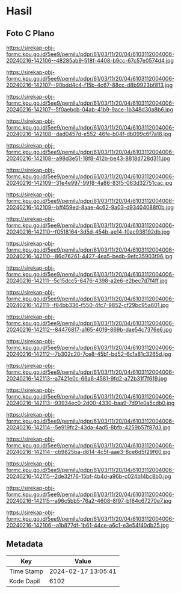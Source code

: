 # Hasil

## Foto C Plano

https://sirekap-obj-formc.kpu.go.id/5ee9/pemilu/pdpr/61/03/11/20/04/6103112004006-20240216-142106--48285ab9-518f-4408-b9cc-67c57e0574d4.jpg

https://sirekap-obj-formc.kpu.go.id/5ee9/pemilu/pdpr/61/03/11/20/04/6103112004006-20240216-142107--90bdd4c4-f15b-4c67-88cc-d8b9923bf813.jpg

https://sirekap-obj-formc.kpu.go.id/5ee9/pemilu/pdpr/61/03/11/20/04/6103112004006-20240216-142107--5f0aebcb-04ab-41b9-9ace-1b348d30a8b6.jpg

https://sirekap-obj-formc.kpu.go.id/5ee9/pemilu/pdpr/61/03/11/20/04/6103112004006-20240216-142108--dad0457d-e552-46fe-b04f-db099c6f7a18.jpg

https://sirekap-obj-formc.kpu.go.id/5ee9/pemilu/pdpr/61/03/11/20/04/6103112004006-20240216-142108--a98d3e51-18f8-412b-be43-8818d728d311.jpg

https://sirekap-obj-formc.kpu.go.id/5ee9/pemilu/pdpr/61/03/11/20/04/6103112004006-20240216-142109--31e4e997-9918-4a86-83f5-063d32751cac.jpg

https://sirekap-obj-formc.kpu.go.id/5ee9/pemilu/pdpr/61/03/11/20/04/6103112004006-20240216-142109--bff459ed-8aae-4c62-9a03-d93404088f0b.jpg

https://sirekap-obj-formc.kpu.go.id/5ee9/pemilu/pdpr/61/03/11/20/04/6103112004006-20240216-142110--f0518164-3d5d-454b-ae14-f0ac938192db.jpg

https://sirekap-obj-formc.kpu.go.id/5ee9/pemilu/pdpr/61/03/11/20/04/6103112004006-20240216-142110--86d76261-4427-4ea5-bedb-9efc35903f96.jpg

https://sirekap-obj-formc.kpu.go.id/5ee9/pemilu/pdpr/61/03/11/20/04/6103112004006-20240216-142111--5c15dcc5-6476-4398-a2e6-e2bec7d7f4ff.jpg

https://sirekap-obj-formc.kpu.go.id/5ee9/pemilu/pdpr/61/03/11/20/04/6103112004006-20240216-142111--f84bb336-f550-4fc7-9852-cf29bc95a601.jpg

https://sirekap-obj-formc.kpu.go.id/5ee9/pemilu/pdpr/61/03/11/20/04/6103112004006-20240216-142112--84476817-a165-4019-869b-dae54c7376e6.jpg

https://sirekap-obj-formc.kpu.go.id/5ee9/pemilu/pdpr/61/03/11/20/04/6103112004006-20240216-142112--7b302c20-7ce8-45b1-bd52-6c1a81c3265d.jpg

https://sirekap-obj-formc.kpu.go.id/5ee9/pemilu/pdpr/61/03/11/20/04/6103112004006-20240216-142113--a7421e0c-66a6-4581-9fd2-a72b31f7f619.jpg

https://sirekap-obj-formc.kpu.go.id/5ee9/pemilu/pdpr/61/03/11/20/04/6103112004006-20240216-142113--93934ec0-2d00-4330-baa9-7d91e0a5cdb0.jpg

https://sirekap-obj-formc.kpu.go.id/5ee9/pemilu/pdpr/61/03/11/20/04/6103112004006-20240216-142114--5e919fc2-43da-4ad5-8bfb-4259b57f87d3.jpg

https://sirekap-obj-formc.kpu.go.id/5ee9/pemilu/pdpr/61/03/11/20/04/6103112004006-20240216-142114--cb9825ba-d614-4c5f-aae3-8ce6d5f29f60.jpg

https://sirekap-obj-formc.kpu.go.id/5ee9/pemilu/pdpr/61/03/11/20/04/6103112004006-20240216-142115--2de32f76-15bf-4b4d-a96b-c024b14bc8b0.jpg

https://sirekap-obj-formc.kpu.go.id/5ee9/pemilu/pdpr/61/03/11/20/04/6103112004006-20240216-142115--a96c5bb5-76a2-4608-8f97-bf64c67270e7.jpg

https://sirekap-obj-formc.kpu.go.id/5ee9/pemilu/pdpr/61/03/11/20/04/6103112004006-20240216-142106--a1b877df-1b61-44ce-a6c1-e3e54f40db25.jpg


## Metadata

| Key        | Value               |
| ---------- | ------------------- |
| Time Stamp | 2024-02-17 13:05:41 |
| Kode Dapil | 6102                |



